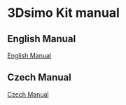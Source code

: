 # 3Dsimo Kit manual

## English Manual

[English Manual](pdf/manualEN.pdf)

## Czech Manual

[Czech Manual](pdf/manualCZ.pdf)
